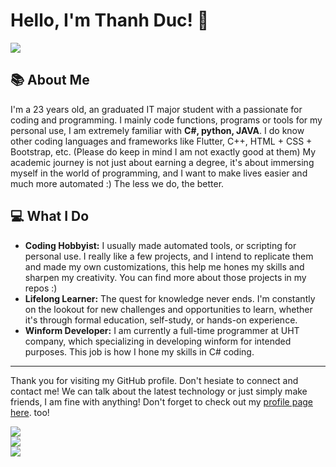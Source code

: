 # Hello, I'm Thanh Duc! 👋
![](https://komarev.com/ghpvc/?username=dakie2305)
## 📚 About Me
I'm a 23 years old, an graduated IT major student with a passionate for coding and programming. I mainly code functions, programs or tools for my personal use, I am extremely familiar with **C#, python, JAVA**. I do know other coding languages and frameworks like Flutter, C++, HTML + CSS + Bootstrap, etc. (Please do keep in mind I am not exactly good at them)
My academic journey is not just about earning a degree, it's about immersing myself in the world of programming, and I want to make lives easier and much more automated :) The less we do, the better.

## 💻 What I Do
- **Coding Hobbyist:** I usually made automated tools, or scripting for personal use. I really like a few projects, and I intend to replicate them and made my own customizations, this help me hones my skills and sharpen my creativity. You can find more about those projects in my repos :)
- **Lifelong Learner:** The quest for knowledge never ends. I'm constantly on the lookout for new challenges and opportunities to learn, whether it's through formal education, self-study, or hands-on experience.
- **Winform Developer:** I am currently a full-time programmer at UHT company, which specializing in developing winform for intended purposes. This job is how I hone my skills in C# coding. 

---

Thank you for visiting my GitHub profile. Don't hesiate to connect and contact me! We can talk about the latest technology or just simply make friends, I am fine with anything! Don't forget to check out my [profile page here](https://dakie2305.github.io/). too!

![](https://github-readme-stats.vercel.app/api?username=dakie2305&theme=gotham&hide_border=false&include_all_commits=true&count_private=false)<br/>
![](https://github-readme-streak-stats.herokuapp.com/?user=dakie2305&theme=gotham&hide_border=false)<br/>
![](https://github-readme-stats.vercel.app/api/top-langs/?username=dakie2305&theme=gotham&hide_border=false&include_all_commits=true&count_private=false&layout=compact)
